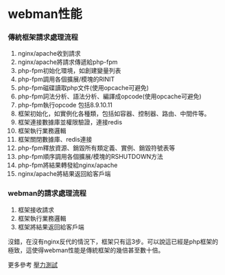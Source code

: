 # webman性能


### 傳統框架請求處理流程

1. nginx/apache收到請求
2. nginx/apache將請求傳遞給php-fpm
3. php-fpm初始化環境，如創建變量列表
4. php-fpm調用各個擴展/模塊的RINIT
5. php-fpm磁碟讀取php文件(使用opcache可避免)
6. php-fpm詞法分析、語法分析、編譯成opcode(使用opcache可避免)
7. php-fpm執行opcode 包括8.9.10.11
8. 框架初始化，如實例化各種類，包括如容器、控制器、路由、中間件等。
9. 框架連接數據庫並權限驗證，連接redis
10. 框架執行業務邏輯
11. 框架關閉數據庫、redis連接
12. php-fpm釋放資源、銷毀所有類定義、實例、銷毀符號表等
13. php-fpm順序調用各個擴展/模塊的RSHUTDOWN方法
14. php-fpm將結果轉發給nginx/apache
15. nginx/apache將結果返回給客戶端


### webman的請求處理流程
1. 框架接收請求
2. 框架執行業務邏輯
3. 框架將結果返回給客戶端

沒錯，在沒有nginx反代的情況下，框架只有這3步。可以說這已經是php框架的極致，這使得webman性能是傳統框架的幾倍甚至數十倍。

更多參考 [壓力測試](benchmarks.md)
